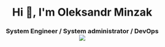 <h1 align="center">Hi 👋, I'm Oleksandr Minzak</h1>
<h3 align="center">System Engineer / System administrator / DevOps <br>
<a href="https://u8views.com/github/minzak"><img src="https://u8views.com/api/v1/github/profiles/12154217/views/day-week-month-total-count.svg"></a>
</h3>
